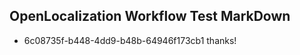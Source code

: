 ## OpenLocalization Workflow Test MarkDown
* 6c08735f-b448-4dd9-b48b-64946f173cb1 thanks!

<!--HONumber=Jul16_HO3-->


